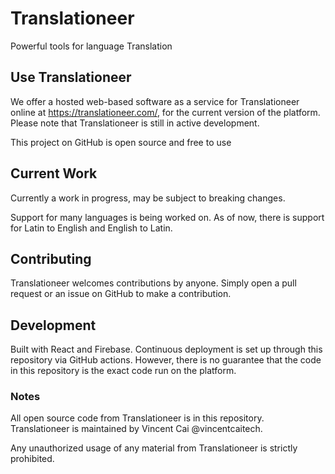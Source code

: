# Translationeer

Powerful tools for language Translation

## Use Translationeer

We offer a hosted web-based software as a service for Translationeer online at https://translationeer.com/, for the current version of the platform. Please note that Translationeer is still in active development.

This project on GitHub is open source and free to use

## Current Work

Currently a work in progress, may be subject to breaking changes.

Support for many languages is being worked on. As of now, there is support for Latin to English and English to Latin.

## Contributing

Translationeer welcomes contributions by anyone. Simply open a pull request or an issue on GitHub to make a contribution.

## Development

Built with React and Firebase. Continuous deployment is set up through this repository via GitHub actions. However, there is no guarantee that the code in this repository is the exact code run on the platform. 

### Notes

All open source code from Translationeer is in this repository. Translationeer is maintained by Vincent Cai @vincentcaitech.

Any unauthorized usage of any material from Translationeer is strictly prohibited.
